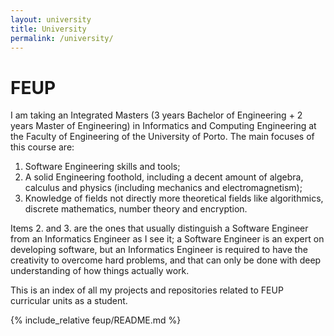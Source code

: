 ```yaml
---
layout: university
title: University
permalink: /university/
---
```


# FEUP

I am taking an Integrated Masters (3 years Bachelor of Engineering + 2 years Master of Engineering) in Informatics and Computing Engineering at the Faculty of Engineering of the University of Porto. The main focuses of this course are:

1. Software Engineering skills and tools;
2. A solid Engineering foothold, including a decent amount of algebra, calculus and physics (including mechanics and electromagnetism);
3. Knowledge of fields not directly more theoretical fields like algorithmics, discrete mathematics, number theory and encryption.

Items 2. and 3. are the ones that usually distinguish a Software Engineer from an Informatics Engineer as I see it; a Software Engineer is an expert on developing software, but an Informatics Engineer is required to have the creativity to overcome hard problems, and that can only be done with deep understanding of how things actually work.

This is an index of all my projects and repositories related to FEUP curricular units as a student.

{% include_relative feup/README.md %}
